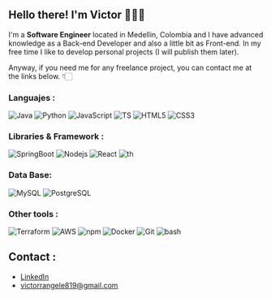 ## Hello there! I'm **Victor** 🙋🏻‍♂️

I'm a **Software Engineer** located in Medellin, Colombia and I have advanced knowledge as a Back-end Developer and also a little bit as Front-end.
In my free time I like to develop personal projects (I will publish them later).

Anyway, if you need me for any freelance project, you can contact me at the links below. 👇🏻
### Languajes :
![Java](https://img.shields.io/badge/-Java-943126?logo=openjdk&logoColor=white)
![Python](https://img.shields.io/badge/Python-3776AB?logo=python&logoColor=white)
![JavaScript](https://img.shields.io/badge/-JavaScript-blue?logo=javascript&logoColor=yellow)
![TS](https://img.shields.io/badge/TypeScript-FFFFFF?logo=TypeScript)
![HTML5](https://img.shields.io/badge/HTML5-%23E34F26?logo=HTML5&logoColor=white)
![CSS3](https://img.shields.io/badge/CSS3-%231572B6?logo=CSS3)

### Libraries & Framework :

![SpringBoot](https://img.shields.io/badge/-Spring%20Boot-6cb52d?logo=springboot&logoColor=white)
![Nodejs](https://img.shields.io/badge/-Nodejs-black?style=flat-square&logo=Node.js)
![React](https://img.shields.io/badge/React-%2361DAFB?logo=React&logoColor=white)
![th](https://img.shields.io/badge/Three.js-%23000000?logo=threedotjs&logoColor=white)


### Data Base:

![MySQL](https://img.shields.io/badge/MySQL-4479A1?logo=MySQL&logoColor=white)
![PostgreSQL](https://img.shields.io/badge/-PostgreSQL-336791?style=flat-square&logo=postgresql&logoColor=white)

### Other tools :

![Terraform](https://img.shields.io/badge/Terraform-%237B42BC?logo=Terraform&logoColor=white)
![AWS](https://img.shields.io/badge/AWS-%23232F3E?logo=amazonaws&logoColor=white&labelColor=%23232F3E)
![npm](https://img.shields.io/badge/npm-%23CB3837?logo=npm)
![Docker](https://img.shields.io/badge/-Docker-2496ED?style=flat-square&logo=docker&logoColor=white)
![Git](https://img.shields.io/badge/-Git-FFFFFF?style=flat-square&logo=git)
![bash](https://img.shields.io/badge/Bash-%234EAA25?logo=gnubash&logoColor=white)


## Contact :  

* [LinkedIn](https://www.linkedin.com/in/victorrangelromero/)
* victorrangele819@gmail.com
